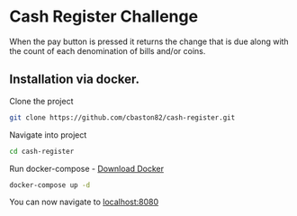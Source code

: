# Cash Register Challenge

When the pay button is pressed it returns the change that is due along with the count of each denomination of bills and/or coins.

## Installation via docker.

Clone the project
```bash
git clone https://github.com/cbaston82/cash-register.git
```
Navigate into project
```bash
cd cash-register
```

Run docker-compose - [Download Docker](https://www.docker.com/get-started)
```bash
docker-compose up -d
```

You can now navigate to [localhost:8080](http://localhost:8080)